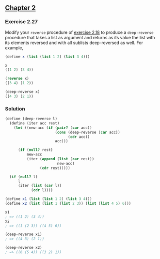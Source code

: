 ## [Chapter 2](../index.md#2-Building-Abstractions-with-Data)

### Exercise 2.27

Modify your `reverse` procedure of [exercise 2.18](./Exercise%202.18.md) to produce a `deep-reverse` procedure that takes a list as argument and returns as its value the list with its elements reversed and with all sublists deep-reversed as well. For example,

```scheme
(define x (list (list 1 2) (list 3 4)))

x
((1 2) (3 4))

(reverse x)
((3 4) (1 2))

(deep-reverse x)
((4 3) (2 1))
```

### Solution

```scheme
(define (deep-reverse l)
  (define (iter acc rest)
    (let ((new-acc (if (pair? (car acc))
                       (cons (deep-reverse (car acc))
                             (cdr acc))
                       acc)))

      (if (null? rest)
          new-acc
          (iter (append (list (car rest))
                        new-acc)
                (cdr rest)))))

  (if (null? l)
      l
      (iter (list (car l))
            (cdr l))))

(define x1 (list (list 1 2) (list 3 4)))
(define x2 (list (list 1 (list 2 3)) (list (list 4 5) 6)))

x1
; => ((1 2) (3 4))
x2
; => ((1 (2 3)) ((4 5) 6))

(deep-reverse x1)
; => ((4 3) (2 1))

(deep-reverse x2)
; => ((6 (5 4)) ((3 2) 1))
```

